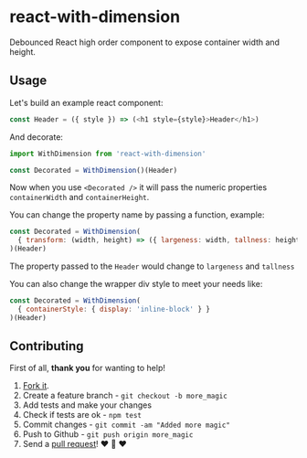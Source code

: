 # react-with-dimension

Debounced React high order component to expose container width and height.

## Usage

Let's build an example react component:

```js
const Header = ({ style }) => (<h1 style={style}>Header</h1>)
```

And decorate:

```js
import WithDimension from 'react-with-dimension'

const Decorated = WithDimension()(Header)
```

Now when you use `<Decorated />` it will pass the numeric properties `containerWidth` and `containerHeight`.

You can change the property name by passing a function, example:

```js
const Decorated = WithDimension(
  { transform: (width, height) => ({ largeness: width, tallness: height }) }
)(Header)
```

The property passed to the `Header` would change to `largeness` and `tallness`

You can also change the wrapper div style to meet your needs like:

```js
const Decorated = WithDimension(
  { containerStyle: { display: 'inline-block' } }
)(Header)
```

## Contributing

First of all, **thank you** for wanting to help!

1. [Fork it](https://help.github.com/articles/fork-a-repo).
2. Create a feature branch - `git checkout -b more_magic`
3. Add tests and make your changes
4. Check if tests are ok - `npm test`
5. Commit changes - `git commit -am "Added more magic"`
6. Push to Github - `git push origin more_magic`
7. Send a [pull request](https://help.github.com/articles/using-pull-requests)! :heart: :sparkling_heart: :heart:
